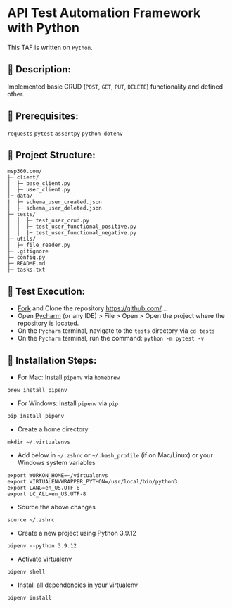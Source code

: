 # API Test Automation Framework with Python

This TAF is written on `Python`.

## 🚀 Description:

Implemented basic CRUD (`POST`, `GET`, `PUT`, `DELETE`) functionality and defined other.

## 🚀 Prerequisites:

`requests` `pytest` `assertpy` `python-dotenv`

## 🚀 Project Structure:

```
msp360.com/
├─ client/
│  ├─ base_client.py
│  ├─ user_client.py
│─ data/
|  ├─ schema_user_created.json
│  ├─ schema_user_deleted.json
├─ tests/
│  │  ├─ test_user_crud.py
│  │  ├─ test_user_functional_positive.py
│  │  |─ test_user_functional_negative.py
├─ utils/
│  ├─ file_reader.py
├─ .gitignore
├─ config.py
├─ README.md
├─ tasks.txt
```

## 🚀 Test Execution:

- [Fork](https://github.com/...) and Clone the repository https://github.com/...
- Open [Pycharm](https://www.jetbrains.com/pycharm/) (or any IDE) > File > Open > Open the project where the repository is located.
- On the `Pycharm` terminal, navigate to the `tests` directory via `cd tests`
- On the `Pycharm` terminal, run the command: `python -m pytest -v`

## 🚀 Installation Steps:

- For Mac: Install `pipenv` via `homebrew`

```commandline
brew install pipenv
```

- For Windows: Install `pipenv` via `pip`

```commandline
pip install pipenv
```

- Create a home directory

```commandline
mkdir ~/.virtualenvs
```

- Add below in `~/.zshrc` or `~/.bash_profile` (if on Mac/Linux) or your Windows system variables

```commandline
export WORKON_HOME=~/virtualenvs
export VIRTUALENVWRAPPER_PYTHON=/usr/local/bin/python3
export LANG=en_US.UTF-8
export LC_ALL=en_US.UTF-8
```

- Source the above changes

```commandline
source ~/.zshrc
```

- Create a new project using Python 3.9.12

```commandline
pipenv --python 3.9.12
```

- Activate virtualenv

```commandline
pipenv shell
```

- Install all dependencies in your virtualenv

```commandline
pipenv install
```
